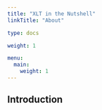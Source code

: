 ```yaml
---
title: "XLT in the Nutshell"
linkTitle: "About"

type: docs

weight: 1

menu:
  main:
    weight: 1
---
```


## Introduction



